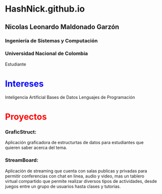 # HashNick.github.io

## Nicolas Leonardo Maldonado Garzón
### Ingeniería de Sistemas y Computación
### Universidad Nacional de Colombia
Estudiante


# <span style="color:blue">Intereses</span>
Inteligencia Artificial
Bases de Datos
Lenguajes de Programación
  
# <span style="color:red">Proyectos</span>
### GraficStruct:
  Aplicación graficadora de estructurtas de datos para estudiantes que quieren saber acerca del tema.
### StreamBoard:
  Aplicación de streaming que cuenta con salas publicas y privadas para permitir conferencias con chat en linea, audio y video, mas un tablero virtual compartido que permite realizar diversos tipos de actividades, desde juegos entre un grupo de usuarios hasta clases y tutorias.
